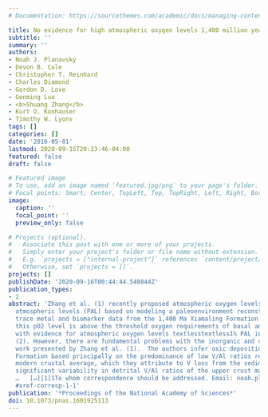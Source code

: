 ```yaml
---
# Documentation: https://sourcethemes.com/academic/docs/managing-content/

title: No evidence for high atmospheric oxygen levels 1,400 million years ago
subtitle: ''
summary: ''
authors:
- Noah J. Planavsky
- Devon B. Cole
- Christopher T. Reinhard
- Charles Diamond
- Gordon D. Love
- Genming Luo
- <b>Shuang Zhang</b>
- Kurt O. Konhauser
- Timothy W. Lyons
tags: []
categories: []
date: '2016-05-01'
lastmod: 2020-09-15T20:23:46-04:00
featured: false
draft: false

# Featured image
# To use, add an image named `featured.jpg/png` to your page's folder.
# Focal points: Smart, Center, TopLeft, Top, TopRight, Left, Right, BottomLeft, Bottom, BottomRight.
image:
  caption: ''
  focal_point: ''
  preview_only: false

# Projects (optional).
#   Associate this post with one or more of your projects.
#   Simply enter your project's folder or file name without extension.
#   E.g. `projects = ["internal-project"]` references `content/project/deep-learning/index.md`.
#   Otherwise, set `projects = []`.
projects: []
publishDate: '2020-09-16T00:44:44.548044Z'
publication_types:
- 2
abstract: 'Zhang et al. (1) recently proposed atmospheric oxygen levels of ∼4% present
  atmospheric levels (PAL) based on modeling a paleoenvironment reconstructed from
  trace metal and biomarker data from the 1,400 Ma Xiamaling Formation in China. Intriguingly,
  this pO2 level is above the threshold oxygen requirements of basal animals and clashes
  with evidence for atmospheric oxygen levels textlesstextless1% PAL in the mid-Proterozoic
  (2). However, there are fundamental problems with the inorganic and organic geochemical
  work presented by Zhang et al. (1).  The authors infer oxic deposition of the Xiamaling
  Formation based principally on the predominance of low V/Al ratios relative to a
  modern crustal average, which they attribute to V loss from the sediment (1). However,
  significant variability in detrital V/Al ratios of the upper crust make small local
  …   [↵][1]1To whom correspondence should be addressed. Email: noah.planavskyatyale.edu.  [1]:
  #xref-corresp-1-1'
publication: '*Proceedings of the National Academy of Sciences*'
doi: 10.1073/pnas.1601925113
---
```

